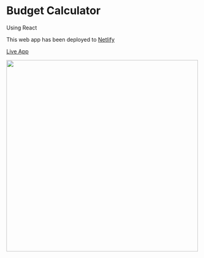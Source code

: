 # Budget Calculator

Using React

This web app has been deployed to [Netlify](https://www.netlify.com/)

[Live App](https://61a65f5020a02b4c866f8029--peaceful-bohr-c5afa8.netlify.app/)

<img src="https://user-images.githubusercontent.com/87442098/144098687-6b703d71-a259-4c6b-8b31-b2f67c1fa686.png" width="500" >
